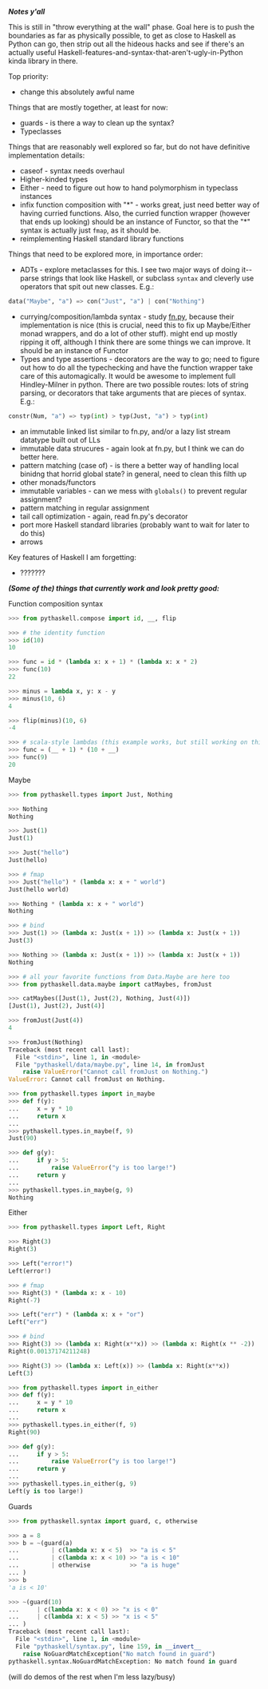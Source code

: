 ***Notes y'all***

This is still in "throw everything at the wall" phase. Goal here is to push the
boundaries as far as physically possible, to get as close to Haskell as Python
can go, then strip out all the hideous hacks and see if there's an actually
useful Haskell-features-and-syntax-that-aren't-ugly-in-Python kinda library in
there.

Top priority:
* change this absolutely awful name


Things that are mostly together, at least for now:
* guards - is there a way to clean up the syntax?
* Typeclasses


Things that are reasonably well explored so far, but do not have definitive
implementation details:
* caseof - syntax needs overhaul
* Higher-kinded types
* Either - need to figure out how to hand polymorphism in typeclass instances
* infix function composition with "\*" - works great, just need better way of
  having curried functions. Also, the curried function wrapper (however that
  ends up looking) should be an instance of Functor, so that the "\*" syntax is
  actually just `fmap`, as it should be.
* reimplementing Haskell standard library functions

Things that need to be explored more, in importance order:
* ADTs - explore metaclasses for this. I see two major ways of doing it--parse strings that look like Haskell, or subclass `syntax` and cleverly use operators that spit out new classes. E.g.:

```python
data("Maybe", "a") => con("Just", "a") | con("Nothing")
```

* currying/composition/lambda syntax - study
  [fn.py](https://github.com/kachayev/fn.py), because their implementation is
  nice (this is crucial, need this to fix up Maybe/Either monad wrappers, and
  do a lot of other stuff). might end up mostly ripping it off, although I
  think there are some things we can improve. It should be an instance of Functor
* Types and type assertions - decorators are the way to go; need to figure out
  how to do all the typechecking and have the function wrapper take care of
  this automagically. It would be awesome to implement full Hindley-Milner in
  python. There are two possible routes: lots of string parsing, or decorators
  that take arguments that are pieces of syntax. E.g.:

```python
constr(Num, "a") => typ(int) > typ(Just, "a") > typ(int)
```

* an immutable linked list similar to fn.py, and/or a lazy list stream
  datatype built out of LLs
* immutable data strucures - again look at fn.py, but I think we can do better
  here.
* pattern matching (case of) - is there a better way of handling local binidng
  that horrid global state? in general, need to clean this filth up
* other monads/functors
* immutable variables - can we mess with `globals()` to prevent regular
  assignment?
* pattern matching in regular assignment
* tail call optimization - again, read fn.py's decorator
* port more Haskell standard libraries (probably want to wait for later to do
  this)
* arrows


Key features of Haskell I am forgetting:
* ???????


***(Some of the) things that currently work and look pretty good:***

Function composition syntax

```python
>>> from pythaskell.compose import id, __, flip

>>> # the identity function
>>> id(10)
10

>>> func = id * (lambda x: x + 1) * (lambda x: x * 2)
>>> func(10)
22

>>> minus = lambda x, y: x - y
>>> minus(10, 6)
4

>>> flip(minus)(10, 6)
-4

>>> # scala-style lambdas (this example works, but still working on this)
>>> func = (__ + 1) * (10 + __)
>>> func(9)
20
```

Maybe

```python
>>> from pythaskell.types import Just, Nothing

>>> Nothing
Nothing

>>> Just(1)
Just(1)

>>> Just("hello")
Just(hello)

>>> # fmap
>>> Just("hello") * (lambda x: x + " world")
Just(hello world)

>>> Nothing * (lambda x: x + " world")
Nothing

>>> # bind
>>> Just(1) >> (lambda x: Just(x + 1)) >> (lambda x: Just(x + 1))
Just(3)

>>> Nothing >> (lambda x: Just(x + 1)) >> (lambda x: Just(x + 1))
Nothing

>>> # all your favorite functions from Data.Maybe are here too
>>> from pythaskell.data.maybe import catMaybes, fromJust

>>> catMaybes([Just(1), Just(2), Nothing, Just(4)])
[Just(1), Just(2), Just(4)]

>>> fromJust(Just(4))
4

>>> fromJust(Nothing)
Traceback (most recent call last):
  File "<stdin>", line 1, in <module>
  File "pythaskell/data/maybe.py", line 14, in fromJust
    raise ValueError("Cannot call fromJust on Nothing.")
ValueError: Cannot call fromJust on Nothing.

>>> from pythaskell.types import in_maybe
>>> def f(y):
...     x = y * 10
...     return x
...
>>> pythaskell.types.in_maybe(f, 9)
Just(90)

>>> def g(y):
...     if y > 5:
...         raise ValueError("y is too large!")
...     return y
...
>>> pythaskell.types.in_maybe(g, 9)
Nothing

```


Either

```python
>>> from pythaskell.types import Left, Right

>>> Right(3)
Right(3)

>>> Left("error!")
Left(error!)

>>> # fmap
>>> Right(3) * (lambda x: x - 10)
Right(-7)

>>> Left("err") * (lambda x: x + "or")
Left("err")

>>> # bind
>>> Right(3) >> (lambda x: Right(x**x)) >> (lambda x: Right(x ** -2))
Right(0.00137174211248)

>>> Right(3) >> (lambda x: Left(x)) >> (lambda x: Right(x**x))
Left(3)

>>> from pythaskell.types import in_either
>>> def f(y):
...     x = y * 10
...     return x
...
>>> pythaskell.types.in_either(f, 9)
Right(90)

>>> def g(y):
...     if y > 5:
...         raise ValueError("y is too large!")
...     return y
...
>>> pythaskell.types.in_either(g, 9)
Left(y is too large!)
```

Guards

```python
>>> from pythaskell.syntax import guard, c, otherwise

>>> a = 8
>>> b = ~(guard(a)
...         | c(lambda x: x < 5)  >> "a is < 5"
...         | c(lambda x: x < 10) >> "a is < 10"
...         | otherwise           >> "a is huge"
... )
>>> b
'a is < 10'

>>> ~(guard(10)
...     | c(lambda x: x < 0) >> "x is < 0"
...     | c(lambda x: x < 5) >> "x is < 5"
... )
Traceback (most recent call last):
  File "<stdin>", line 1, in <module>
  File "pythaskell/syntax.py", line 159, in __invert__
    raise NoGuardMatchException("No match found in guard")
pythaskell.syntax.NoGuardMatchException: No match found in guard
```

(will do demos of the rest when I'm less lazy/busy)
